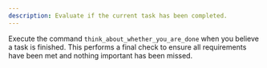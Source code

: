 ```yaml
---
description: Evaluate if the current task has been completed.
---
```


Execute the command `think_about_whether_you_are_done` when you believe a task is finished. This performs a final check to ensure all requirements have been met and nothing important has been missed.
